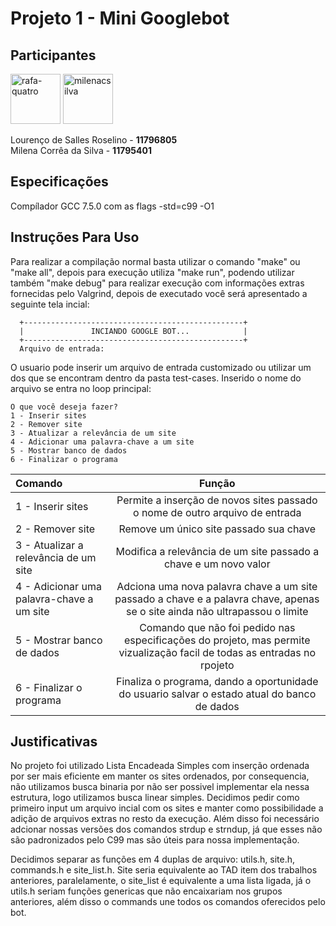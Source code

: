 # Projeto 1 - Mini Googlebot

## Participantes
<a href="https://github.com/roselino-quatro"><img src="https://avatars3.githubusercontent.com/u/43501582?s=460&u=607eaa89f7d1d4117ad8e3b2059d7fd24e1c0b45&v=4" title="rafa-quatro" width="80" height="80"></a>
<a href="https://github.com/milenacsilva"><img src="https://avatars2.githubusercontent.com/u/61664263?s=460&v=4" title="milenacsilva" width="80" height="80"></a>

Lourenço de Salles Roselino - **11796805**\
Milena Corrêa da Silva - **11795401**

## Especificações
Compílador GCC 7.5.0 com as flags -std=c99 -O1

## Instruções Para Uso

Para realizar a compilação normal basta utilizar o comando "make" ou "make all", depois para execução utiliza "make run", podendo utilizar também "make debug" para realizar execução com informações extras fornecidas pelo Valgrind, depois de executado você será apresentado a seguinte tela incial:
```
  +-------------------------------------------------+
  |               INCIANDO GOOGLE BOT...            |
  +-------------------------------------------------+
  Arquivo de entrada: 
```

O usuario pode inserir um arquivo de entrada customizado ou utilizar um dos que se encontram dentro da pasta test-cases. Inserido o nome do arquivo se entra no loop principal:

```
O que você deseja fazer?
1 - Inserir sites
2 - Remover site
3 - Atualizar a relevância de um site
4 - Adicionar uma palavra-chave a um site
5 - Mostrar banco de dados
6 - Finalizar o programa
```

| Comando      | Função |
| :---        |    :----: |
| 1 - Inserir sites    | Permite a inserção de novos sites passado o nome de outro arquivo de entrada    |
| 2 - Remover site   | Remove um único site passado sua chave     |
| 3 - Atualizar a relevância de um site   | Modifica a relevância de um site passado a chave e um novo valor     |
| 4 - Adicionar uma palavra-chave a um site   | Adciona uma nova palavra chave a um site passado a chave e a palavra chave, apenas se o site ainda não ultrapassou o limite     |
| 5 - Mostrar banco de dados   | Comando que não foi pedido nas especificações do projeto, mas permite vizualização facil de todas as entradas no rpojeto     |
| 6 - Finalizar o programa   | Finaliza o programa, dando a oportunidade do usuario salvar o estado atual do banco de dados     |

## Justificativas

No projeto foi utilizado Lista Encadeada Simples com inserção ordenada por ser mais eficiente em manter os sites ordenados, por consequencia, não utilizamos busca binaria por não ser possivel implementar ela nessa estrutura, logo utilizamos busca linear simples. Decidimos pedir como primeiro input um arquivo incial com os sites e manter como possibilidade a adição de arquivos extras no resto da execução. Além disso foi necessário adcionar nossas versões dos comandos strdup e strndup, já que esses não são padronizados pelo C99 mas são úteis para nossa implementação.

Decidimos separar as funções em 4 duplas de arquivo: utils.h, site.h, commands.h e site_list.h. Site seria equivalente ao TAD item dos trabalhos anteriores, paralelamente, o site_list é equivalente a uma lista ligada, já o utils.h seriam funções genericas que não encaixariam nos grupos anteriores, além disso o commands une todos os comandos oferecidos pelo bot.
